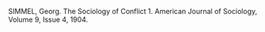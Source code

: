 

SIMMEL, Georg. The Sociology of Conflict 1. American Journal of Sociology, Volume 9, 
Issue 4, 1904.


